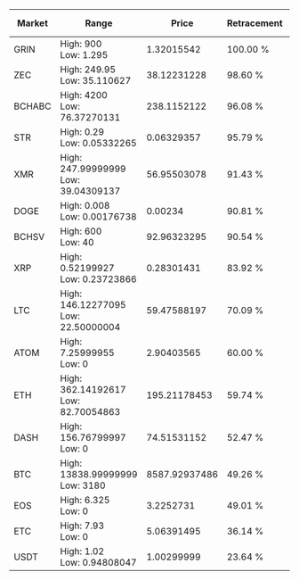 | Market | Range | Price| Retracement | Doubles to 50% |
| --- | --- | --- | --- | --- |
| GRIN | High: 900<br />Low: 1.295 | 1.32015542 | 100.00 % | 341.36 |
| ZEC | High: 249.95<br />Low: 35.110627 | 38.12231228 | 98.60 % | 3.74 |
| BCHABC | High: 4200<br />Low: 76.37270131 | 238.1152122 | 96.08 % | 8.98 |
| STR | High: 0.29<br />Low: 0.05332265 | 0.06329357 | 95.79 % | 2.71 |
| XMR | High: 247.99999999<br />Low: 39.04309137 | 56.95503078 | 91.43 % | 2.52 |
| DOGE | High: 0.008<br />Low: 0.00176738 | 0.00234 | 90.81 % | 2.09 |
| BCHSV | High: 600<br />Low: 40 | 92.96323295 | 90.54 % | 3.44 |
| XRP | High: 0.52199927<br />Low: 0.23723866 | 0.28301431 | 83.92 % | 1.34 |
| LTC | High: 146.12277095<br />Low: 22.50000004 | 59.47588197 | 70.09 % | 1.42 |
| ATOM | High: 7.25999955<br />Low: 0 | 2.90403565 | 60.00 % | 1.25 |
| ETH | High: 362.14192617<br />Low: 82.70054863 | 195.21178453 | 59.74 % | 1.14 |
| DASH | High: 156.76799997<br />Low: 0 | 74.51531152 | 52.47 % | 1.05 |
| BTC | High: 13838.99999999<br />Low: 3180 | 8587.92937486 | 49.26 % | 0.00 |
| EOS | High: 6.325<br />Low: 0 | 3.2252731 | 49.01 % | 0.00 |
| ETC | High: 7.93<br />Low: 0 | 5.06391495 | 36.14 % | 0.00 |
| USDT | High: 1.02<br />Low: 0.94808047 | 1.00299999 | 23.64 % | 0.00 |
